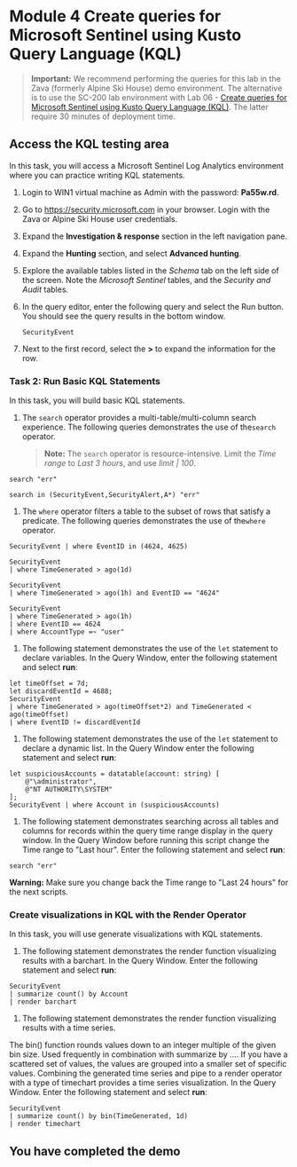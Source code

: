 # Module 4 Create queries for Microsoft Sentinel using Kusto Query Language (KQL)

<!--- **Note** Successful completion of this demo depends on completing all of the steps in the  [Pre-requisites document](00-prerequisites.md). --->

>**Important:** We recommend performing the queries for this lab in the Zava (formerly Alpine Ski House) demo environment. The alternative is to use the SC-200 lab environment with Lab 06 - [Create queries for Microsoft Sentinel using Kusto Query Language (KQL)](https://microsoftlearning.github.io/SC-200T00A-Microsoft-Security-Operations-Analyst/Instructions/Labs/LAB_AK_06_Lab1_Ex01_KQL.html/). The latter require 30 minutes of deployment time.

## Access the KQL testing area

In this task, you will access a Microsoft Sentinel Log Analytics environment where you can practice writing KQL statements.

1. Login to WIN1 virtual machine as Admin with the password: **Pa55w.rd**.  

1. Go to <https://security.microsoft.com> in your browser. Login with the Zava or Alpine Ski House user credentials.

1. Expand the  **Investigation & response** section in the left navigation pane.

1. Expand the **Hunting** section, and select **Advanced hunting**.

1. Explore the available tables listed in the *Schema* tab on the left side of the screen. Note the *Microsoft Sentinel* tables, and the *Security and Audit* tables.

1. In the query editor, enter the following query and select the Run button.  You should see the query results in the bottom window.

    ```KQL
    SecurityEvent
    ```

1. Next to the first record, select the **>** to expand the information for the row.

### Task 2: Run Basic KQL Statements

In this task, you will build basic KQL statements.

1. The `search` operator provides a multi-table/multi-column search experience. The following queries demonstrates the use of the`search` operator.

    > **Note:** The `search` operator is resource-intensive. Limit the *Time range* to *Last 3 hours*, and use *limit | 100*.

```KQL
search "err" 

search in (SecurityEvent,SecurityAlert,A*) "err"
```

1. The `where` operator filters a table to the subset of rows that satisfy a predicate. The following queries demonstrates the use of the`where` operator.

```KQL
SecurityEvent | where EventID in (4624, 4625)

SecurityEvent 
| where TimeGenerated > ago(1d) 

SecurityEvent 
| where TimeGenerated > ago(1h) and EventID == "4624" 

SecurityEvent 
| where TimeGenerated > ago(1h) 
| where EventID == 4624 
| where AccountType =~ "user" 
```

1. The following statement demonstrates the use of the `let` statement to declare variables. In the Query Window, enter the following statement and select **run**: 

```KQL
let timeOffset = 7d;
let discardEventId = 4688;
SecurityEvent
| where TimeGenerated > ago(timeOffset*2) and TimeGenerated < ago(timeOffset)
| where EventID != discardEventId
```

1. The following statement demonstrates the use of the `let` statement to declare a dynamic list. In the Query Window enter the following statement and select **run**: 

```KQL
let suspiciousAccounts = datatable(account: string) [
    @"\administrator", 
    @"NT AUTHORITY\SYSTEM"
];
SecurityEvent | where Account in (suspiciousAccounts)
```

1. The following statement demonstrates searching across all tables and columns for records within the query time range display in the query window. In the Query Window before running this script change the Time range to "Last hour". Enter the following statement and select **run**:

```KQL
search "err"
```

**Warning:** Make sure you change back the Time range to "Last 24 hours" for the next scripts.

### Create visualizations in KQL with the Render Operator

In this task, you will use generate visualizations with KQL statements.

1. The following statement demonstrates the render function visualizing results with a barchart. In the Query Window. Enter the following statement and select **run**: 

```KQL
SecurityEvent 
| summarize count() by Account
| render barchart
```

1. The following statement demonstrates the render function visualizing results with a time series.

The bin() function rounds values down to an integer multiple of the given bin size.  Used frequently in combination with summarize by .... If you have a scattered set of values, the values are grouped into a smaller set of specific values.  Combining the generated time series and pipe to a render operator with a type of timechart provides a time series visualization. In the Query Window. Enter the following statement and select **run**: 

```KQL
SecurityEvent 
| summarize count() by bin(TimeGenerated, 1d) 
| render timechart
```

## You have completed the demo
